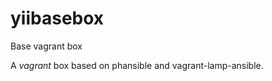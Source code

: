 yiibasebox
==========

Base vagrant box

A *vagrant* box based on phansible and vagrant-lamp-ansible.

